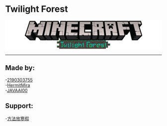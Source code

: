 # Twilight Forest
![Minecraft Twilight Forest Bedrock Edition](https://github.com/2190303755/TwilightForest/blob/main/%5BTC%5D%20Resource%20Pack/textures/ui/title.png?raw=true)
***
## Made by:
-[2190303755](https://space.bilibili.com/436439712)<br>
-[HermitMira](https://space.bilibili.com/324707380)<br>
-[JAVAAI00](https://space.bilibili.com/38521002)<br>
## Support:
-[方法放寒假](https://space.bilibili.com/1833082)<br>

